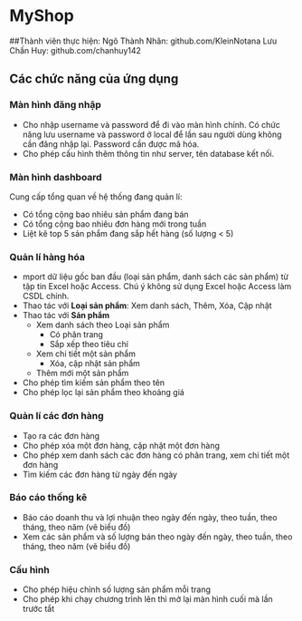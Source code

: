 # MyShop
##Thành viên thực hiện:
Ngô Thành Nhân: github.com/KleinNotana
Lưu Chấn Huy: github.com/chanhuy142

## Các chức năng của ứng dụng
### Màn hình đăng nhập
- Cho nhập username và password để đi vào màn hình chính. Có chức năng lưu username và password ở local để lần sau người dùng không cần đăng nhập lại. Password cần được mã hóa.
- Cho phép cấu hình thêm thông tin như server, tên database kết nối.
### Màn hình dashboard
Cung cấp tổng quan về hệ thống đang quản lí:
- Có tổng cộng bao nhiêu sản phẩm đang bán
- Có tổng cộng bao nhiêu đơn hàng mới trong tuần 
- Liệt kê top 5 sản phẩm đang sắp hết hàng (số lượng < 5)
### Quản lí hàng hóa
- mport dữ liệu gốc ban đầu (loại sản phẩm, danh sách các sản phẩm) từ tập tin Excel hoặc Access. Chú ý không sử dụng Excel hoặc Access làm CSDL chính.
- Thao tác với **Loại sản phẩm**: Xem danh sách, Thêm, Xóa, Cập nhật
- Thao tác với **Sản phẩm**
    - Xem danh sách theo Loại sản phẩm
        - Có phân trang
        - Sắp xếp theo tiêu chí
    - Xem chi tiết một sản phẩm
        - Xóa, cập nhật sản phẩm
    - Thêm mới một sản phẩm
- Cho phép tìm kiếm sản phẩm theo tên
- Cho phép lọc lại sản phẩm theo khoảng giá
### Quản lí các đơn hàng
- Tạo ra các đơn hàng
- Cho phép xóa một đơn hàng, cập nhật một đơn hàng
- Cho phép xem danh sách các đơn hàng có phân trang, xem chi tiết một đơn hàng
- Tìm kiếm các đơn hàng từ ngày đến ngày
### Báo cáo thống kê 
- Báo cáo doanh thu và lợi nhuận theo ngày đến ngày, theo tuần, theo tháng, theo năm (vẽ biểu đồ)
- Xem các sản phẩm và số lượng bán theo ngày đến ngày, theo tuần, theo tháng, theo năm (vẽ biểu đồ)
### Cấu hình
- Cho phép hiệu chỉnh số lượng sản phẩm mỗi trang
- Cho phép khi chạy chương trình lên thì mở lại màn hình cuối mà lần trước tắt
